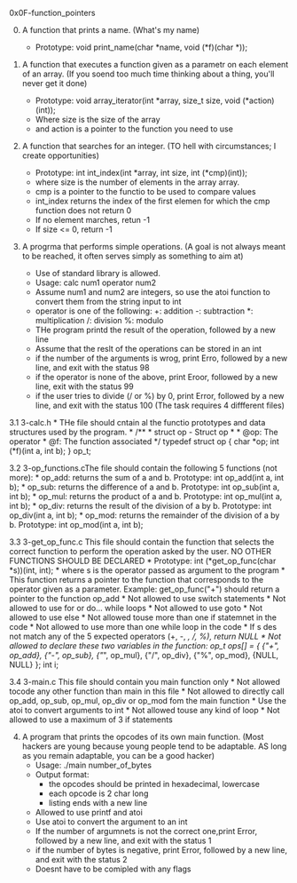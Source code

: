 0x0F-function_pointers

0. A function that prints a name. (What's my name)
	* Prototype: void print_name(char *name, void (*f)(char *));


1. A function that executes a function given as a parametr on each element of an array. (If you soend too much time thinking about a thing, you'll never get it done)
	* Prototype: void array_iterator(int *array, size_t size, void (*action)(int));
	* Where size is the size of the array 
	* and action is a pointer to the function you need to use


2. A function that searches for an integer. (TO hell with circumstances; I create opportunities)
	* Prototype: int int_index(int *array, int size, int (*cmp)(int));
	* where size is the number of elements in the array array.
	* cmp is a pointer to the functio to be used to compare values
	* int_index returns the index of the first elemen for which the cmp function does not return 0
	* If no element marches, retun -1
	* If size <= 0, return -1 


3. A progrma that performs simple operations. (A goal is not always meant to be reached, it often serves simply as something to aim at)
	* Use of standard library is allowed.
	* Usage: calc num1 operator num2 
	* Assume num1 and num2 are integers, so use the atoi function to convert them from the string input to int
	* operator is one of the following:
		+: addition
		-: subtraction
		*: multiplication
		/: division
		%: modulo
	* THe program printd the result of the operation, followed by a new line
	* Assume that the reslt of the operations can be stored in an int
	* if the number of the arguments is wrog, print Erro, followed by a new line, and exit with the status 98
	* if the operator is none of the above, print Eroor, followed by a new line, exit with the status 99
	* if the user tries to divide (/ or %) by 0, print Error, followed by a new line, and exit with the status 100
(The task requires 4 diffferent files)

3.1 3-calc.h
	* THe file should cntain al the functio prototypes and data structures used by the program.
	* /**
	   * struct op - Struct op
           *
	   * @op: The operator
 	   * @f: The function associated
  	   */
	    typedef struct op
	    {
   		 char *op;
    		 int (*f)(int a, int b);
	    } op_t;

3.2 3-op_functions.cThe file should contain the following 5 functions (not more):
	* op_add: returns the sum of a and b. Prototype: int op_add(int a, int b);
	* op_sub: returns the difference of a and b. Prototype: int op_sub(int a, int b);
	* op_mul: returns the product of a and b. Prototype: int op_mul(int a, int b);
	* op_div: returns the result of the division of a by b. Prototype: int op_div(int a, int b);
	* op_mod: returns the remainder of the division of a by b. Prototype: int op_mod(int a, int b);


3.3 3-get_op_func.c
This file should contain the function that selects the correct function to perform the operation asked by the user. NO OTHER FUNCTIONS SHOULD BE DECLARED
	* Prototype: int (*get_op_func(char *s))(int, int);
	* where s is the operator passed as argument to the program
	* This function returns a pointer to the function that corresponds to the operator given as a parameter. Example: get_op_func("+") should return a pointer to the function op_add
	* Not allowed to use switch statements
	* Not allowed to use for or do... while loops
	* Not allowed to use goto
	* Not allowed to use else
	* Not allowed touse more than one if statemnet in the code 
	* Not allowed to use more than one while loop in the code
       * If s des not match any of the 5 expected operators (+, -, *, /, %), return NULL
	* Not allowed to declare these two variables in the function:
	op_t ops[] = {
        {"+", op_add},
        {"-", op_sub},
        {"*", op_mul},
        {"/", op_div},
        {"%", op_mod},
        {NULL, NULL}
    };
    int i;




3.4 3-main.c
This file should contain you main function only
	* Not allowed tocode any other function than main in this file
	* Not allowed to directly call op_add, op_sub, op_mul, op_div or op_mod fom the main function
	* Use the atoi to convert arguments to int
	* Not allowed touse any kind of loop
	* Not allowed to use a maximum of 3 if statements


4. A program that prints the opcodes of its own main function. (Most hackers are young because young people tend to be adaptable. AS long as you remain adaptable, you can be a good hacker)
	* Usage: ./main number_of_bytes
	* Output format:
		* the opcodes should be printed in hexadecimal, lowercase 
		* each opcode is 2 char long
		* listing ends with a new line
	* Allowed to use printf and atoi
	* Use atoi to convert the argument to an int
	* If the  number of argumnets is not the correct one,print Error, followed by a new line, and exit with the status 1
	* if the number of bytes is negative, print Error, followed by a new line, and exit with the status 2
	* Doesnt have to be comipled with any flags 
